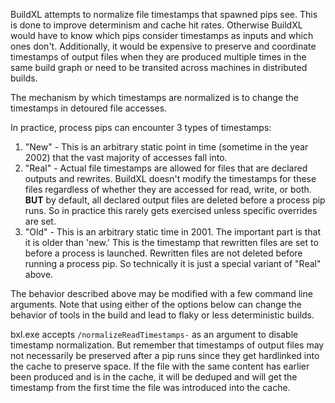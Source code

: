 BuildXL attempts to normalize file timestamps that spawned pips see. This is done to improve determinism and cache hit rates. Otherwise BuildXL would have to know which pips consider timestamps as inputs and which ones don't. Additionally, it would be expensive to preserve and coordinate timestamps of output files when they are produced multiple times in the same build graph or need to be transited across machines in distributed builds.

The mechanism by which timestamps are normalized is to change the timestamps in detoured file accesses.

In practice, process pips can encounter 3 types of timestamps:

1.  "New" - This is an arbitrary static point in time (sometime in the year 2002) that the vast majority of accesses fall into.
1.  "Real" - Actual file timestamps are allowed for files that are declared outputs and rewrites. BuildXL doesn't modify the timestamps for these files regardless of whether they are accessed for read, write, or both. **BUT** by default, all declared output files are deleted before a process pip runs. So in practice this rarely gets exercised unless specific overrides are set.
1.  "Old" - This is an arbitrary static time in 2001. The important part is that it is older than 'new.' This is the timestamp that rewritten files are set to before a process is launched. Rewritten files are not deleted before running a process pip. So technically it is just a special variant of "Real" above.

The behavior described above may be modified with a few command line arguments. Note that using either of the options below can change the behavior of tools in the build and lead to flaky or less deterministic builds.

bxl.exe accepts `/normalizeReadTimestamps-` as an argument to disable timestamp normalization. But remember that timestamps of output files may not necessarily be preserved after a pip runs since they get hardlinked into the cache to preserve space. If the file with the same content has earlier been produced and is in the cache, it will be deduped and will get the timestamp from the first time the file was introduced into the cache.
